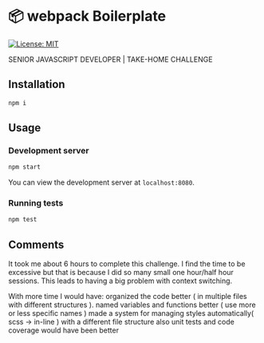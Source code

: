 # 📦 webpack Boilerplate

[![License: MIT](https://img.shields.io/badge/License-MIT-blue.svg)](https://opensource.org/licenses/MIT)

SENIOR JAVASCRIPT DEVELOPER | TAKE-HOME CHALLENGE

## Installation

```bash
npm i
```

## Usage

### Development server

```bash
npm start
```

You can view the development server at `localhost:8080`.

### Running tests

```bash
npm test
```

## Comments
It took me about 6 hours to complete this challenge.
I find the time to be excessive but that is because I did so many small one hour/half hour sessions. This leads to having a big problem with context switching.

With more time I would have: 
organized the code better ( in multiple files with different structures ).
named variables and functions better ( use more or less specific names )
made a system for managing styles automatically( scss -> in-line )
with a different file structure also unit tests and code coverage would have been better
